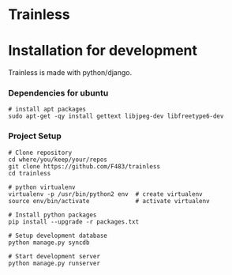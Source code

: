 # Trainless

# Installation for development

Trainless is made with python/django.

### Dependencies for ubuntu

    # install apt packages
    sudo apt-get -qy install gettext libjpeg-dev libfreetype6-dev

### Project Setup

    # Clone repository
    cd where/you/keep/your/repos
    git clone https://github.com/F483/trainless
    cd trainless

    # python virtualenv
    virtualenv -p /usr/bin/python2 env  # create virtualenv
    source env/bin/activate             # activate virtualenv

    # Install python packages
    pip install --upgrade -r packages.txt

    # Setup development database
    python manage.py syncdb

    # Start development server
    python manage.py runserver

